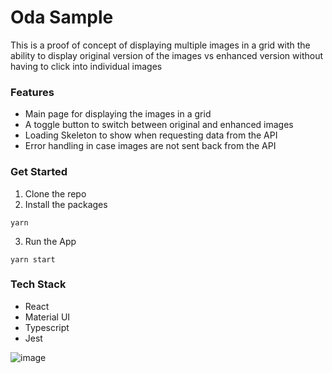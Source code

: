 # Oda Sample
This is a proof of concept of displaying multiple images in a grid with the ability to display original version of the images vs enhanced version without having to click into individual images

### Features
- Main page for displaying the images in a grid
- A toggle button to switch between original and enhanced images
- Loading Skeleton to show when requesting data from the API
- Error handling in case images are not sent back from the API

### Get Started
1. Clone the repo
2. Install the packages
```
yarn
```
3. Run the App
```
yarn start
```

### Tech Stack
- React
- Material UI
- Typescript
- Jest

![image](https://user-images.githubusercontent.com/44949822/128224398-57ceaae8-ad20-47fc-9551-40ade7181982.png)

